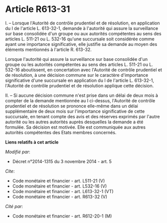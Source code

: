 # Article R613-31

I. – Lorsque l'Autorité de contrôle prudentiel et de résolution, en application du I de l'article L. 613-32-1, demande à
l'autorité qui assure la surveillance sur base consolidée d'un groupe ou aux autorités compétentes au sens des articles L.
511-21 ou L. 532-16 qu'une succursale soit considérée comme ayant une importance significative, elle justifie sa demande au
moyen des éléments mentionnés à l'article R. 613-32.

Lorsque l'autorité qui assure la surveillance sur base consolidée d'un groupe ou les autorités compétentes au sens des
articles L. 511-21 ou L. 532-16 aboutissent, en concertation avec l'Autorité de contrôle prudentiel et de résolution, à une
décision commune sur le caractère d'importance significative d'une succursale en application du I de l'article L. 613-32-1,
l'Autorité de contrôle prudentiel et de résolution applique cette décision.

II. – Si aucune décision commune n'est prise dans un délai de deux mois à compter de la demande mentionnée au I ci-dessus,
l'Autorité de contrôle prudentiel et de résolution se prononce elle-même dans un délai supplémentaire de deux mois sur
l'importance significative de cette succursale, en tenant compte des avis et des réserves exprimés par l'autre autorité ou
les autres autorités auprès desquelles la demande a été formulée. Sa décision est motivée. Elle est communiquée aux autres
autorités compétentes des Etats membres concernés.

**Liens relatifs à cet article**

_Modifié par_:

  - Décret n°2014-1315 du 3 novembre 2014 - art. 5

_Cite_:

  - Code monétaire et financier - art. L511-21 (V)
  - Code monétaire et financier - art. L532-16 (V)
  - Code monétaire et financier - art. L613-32-1 (VT)
  - Code monétaire et financier - art. R613-32 (V)

_Cité par_:

  - Code monétaire et financier - art. R612-20-1 (M)
